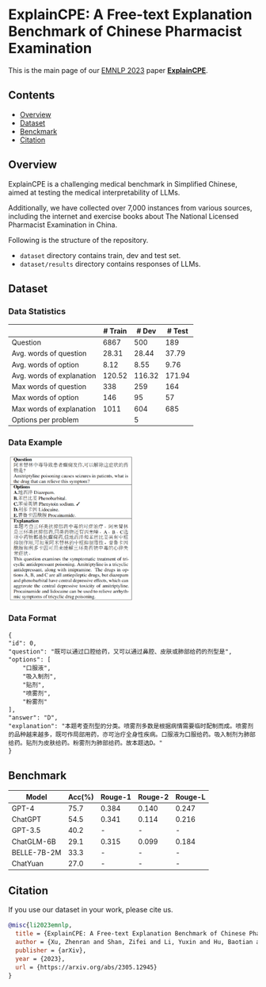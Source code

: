 



# ExplainCPE: A Free-text Explanation Benchmark of Chinese Pharmacist Examination

This is the main page of our [EMNLP 2023](https://www.wsdm-conference.org/2023/) paper [**ExplainCPE**](https://arxiv.org/abs/2305.12945).



## Contents

- [Overview](#overview)
- [Dataset](#dataset)
- [Benckmark](#benchmark)
- [Citation](#citation)

## Overview

ExplainCPE is a challenging medical benchmark in Simplified Chinese, aimed at testing the medical interpretability of LLMs.

Additionally, we have collected over 7,000 instances from various sources, including the internet and exercise books about The National Licensed Pharmacist Examination in China.

Following is the structure of the repository.
- ``dataset`` directory contains train, dev and test set.
- ``dataset/results`` directory contains responses of LLMs.


## Dataset

### Data Statistics

|     | # Train |  # Dev | # Test |
| ----  | ---- | ---- | ---- |
|  Question   | 6867 | 500 | 189 |
|  Avg. words of question   | 28.31 | 28.44 | 37.79 |
|  Avg. words of option   | 8.12 | 8.55 | 9.76 |
|  Avg. words of explanation  | 120.52  | 116.32 | 171.94|
|  Max words of question   | 338 | 259 | 164 |
|  Max words of option   | 146 | 95  | 57 |
|  Max words of explanation   | 1011 | 604 | 685 |
Options per problem |   |  5  |   |

### Data Example

<img src="imgs/Example.png" width = "50%" height = "50%" alt="Data Example" align=center />

### Data Format


    {
    "id": 0,
    "question": "既可以通过口腔给药，又可以通过鼻腔、皮肤或肺部给药的剂型是",
    "options": [
        "口服液",
        "吸入制剂",
        "贴剂",
        "喷雾剂",
        "粉雾剂"
    ],
    "answer": "D",
    "explanation": "本题考查剂型的分类。喷雾剂多数是根据病情需要临时配制而成。喷雾剂的品种越来越多，既可作局部用药，亦可治疗全身性疾病。口服液为口服给药。吸入制剂为肺部给药。贴剂为皮肤给药。粉雾剂为肺部给药。故本题选D。"
    }

## Benchmark

| Model |  Acc(%) | Rouge-1 | Rouge-2 | Rouge-L |
| ----  | ---- | ---- | ---- | ---- |
|  GPT-4     | 75.7 | 0.384 | 0.140 | 0.247 |
|  ChatGPT   | 54.5 | 0.341 | 0.114 | 0.216 |
|  GPT-3.5   | 40.2 | - | - | - |
| ChatGLM-6B | 29.1 | 0.315 | 0.099 | 0.184 |
| BELLE-7B-2M| 33.3 | - | - | - |
|  ChatYuan  | 27.0 | - | - | - |

## Citation

If you use our dataset in your work, please cite us.

```bibtex
@misc{li2023emnlp,
  title = {ExplainCPE: A Free-text Explanation Benchmark of Chinese Pharmacist Examination},
  author = {Xu, Zhenran and Shan, Zifei and Li, Yuxin and Hu, Baotian and Qin, Bing},
  publisher = {arXiv},
  year = {2023},
  url = {https://arxiv.org/abs/2305.12945}
}
```

<!-- ## License

dataset is licensed under the Creative Commons Attribution-Share Alike License (CC-BY-SA). -->
